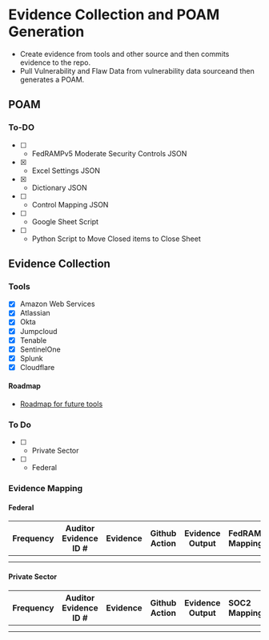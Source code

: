 # Evidence Collection and POAM Generation

- Create evidence from tools and other source and then commits evidence to the repo.
- Pull Vulnerability and Flaw Data from vulnerability data sourceand then generates a POAM.

## POAM

### To-DO
- [ ] - FedRAMPv5 Moderate Security Controls JSON
- [X] - Excel Settings JSON
- [X] - Dictionary JSON
- [ ] - Control Mapping JSON
- [ ] - Google Sheet Script
- [ ] - Python Script to Move Closed items to Close Sheet


## Evidence Collection

### Tools

- [X] Amazon Web Services
- [X] Atlassian
- [X] Okta
- [X] Jumpcloud
- [X] Tenable
- [X] SentinelOne
- [X] Splunk
- [X] Cloudflare

#### Roadmap
- [Roadmap for future tools](https://github.com/austinsonger/Evidence-and-POAM-Generation/issues?q=is%3Aopen+is%3Aissue+label%3AROADMAP)



### To Do
- [ ] - Private Sector
- [ ] - Federal

### Evidence Mapping

#### Federal

| Frequency | Auditor  Evidence ID # | Evidence                                                     | Github Action                                         | Evidence Output                                    | FedRAMP Mapping               | NIST Mapping |
| --------- | ---------------------- | ------------------------------------------------------------ | ----------------------------------------------------- | -------------------------------------------------- | :------------------------- | ------------ |
|           |                        |                                                              |                                                       |                                                    |                            |              |
|           |                        |                                                              |                                                       |                                                    |                            |              |


#### Private Sector

| Frequency | Auditor  Evidence ID # | Evidence                                                     | Github Action                                         | Evidence Output                                    | SOC2 Mapping               | NIST Mapping |
| --------- | ---------------------- | ------------------------------------------------------------ | ----------------------------------------------------- | -------------------------------------------------- | :------------------------- | ------------ |
|           |                        |                                                              |                                                       |                                                    |                            |              |
|           |                        |                                                              |                                                       |                                                    |                            |              |
